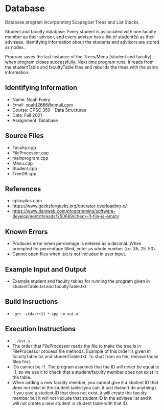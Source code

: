 # Database
Database program incorporating Scapegoat Trees and List Stacks. 

Student and faculty database. Every student is associated with one faculty member as their advisor, and every advisor has a list of student(s) as their advisees. Identifying information about the students and advisors are stored as nodes. 

Program saves the last instance of the Trees/Menu (student and faculty) when program closes successfully. Next time program runs, it reads from the studentTable and facultyTable files and rebuilds the trees with the same information. 

## Identifying Information

* Name: Noah Fuery
* Email: noahf2666@gmail.com
* Course: CPSC 350 - Data Structures
* Date: Fall 2021
* Assignment: Database

## Source Files

* Faculty.cpp
* FileProcessor.cpp
* mainprogram.cpp
* Menu.cpp
* Student.cpp
* TreeDB.cpp

## References

* cplusplus.com
* https://www.geeksforgeeks.org/operator-overloading-c/
* https://www.daniweb.com/programming/software-development/threads/250669/check-if-file-is-empty

## Known Errors

* Produces error when percentage is entered as a decimal. When prompted for percentage filled, enter as whole number (i.e. 35, 25, 50).
* Cannot open files when .txt is not included in user input.

## Example Input and Output 

* Example student and faculty tables for running the program given in studentTable.txt and facultyTable.txt

## Build Insructions

* <code> g++ -std=c++11 *.cpp -o out.o </code>

## Execution Instructions

* <code> ./out.o </code>
* The order that FileProcessor reads the file to make the tree is in FileProcessor process file methods. Example of this order is given in facultyTable.txt and studentTable.txt. To start from no file, remove those files first. 
* IDs cannot be -1. The program assumes that the ID will never be equal to -1, so we use it to check that a student/faculty member does not exist in the table. 
* When adding a new faculty member, you cannot give it a student ID that does not exist in the student table (you can, it just doesn't do anything). If you give a student ID that does not exist, it will create the faculty member but it will not include that student ID in the advisee list and it will not create a new student in student table with that ID.
